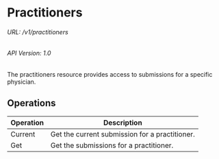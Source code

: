 # Practitioners

###### URL: /v1/practitioners
###### API Version: 1.0

The practitioners resource provides access to submissions for a specific physician.

## Operations

| Operation | Description |
| - | - |
| Current | Get the current submission for a practitioner. |
| Get | Get the submissions for a practitioner. |

